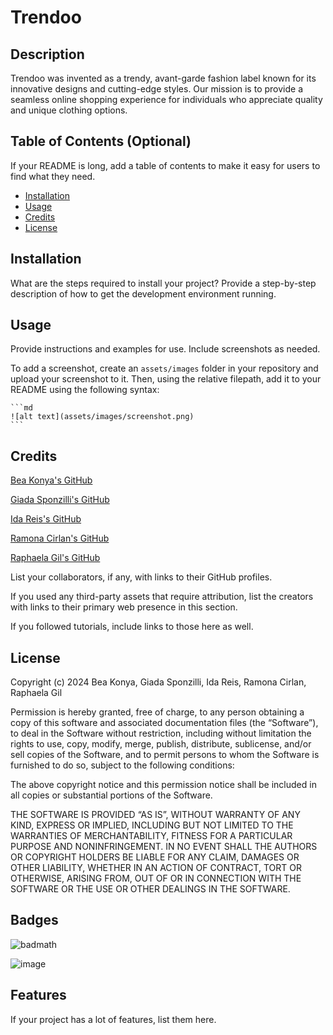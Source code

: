 # Trendoo

## Description

Trendoo was invented as a trendy, avant-garde fashion label known for its innovative designs and cutting-edge styles. Our mission is to provide a seamless online shopping experience for individuals who appreciate quality and unique clothing options.

## Table of Contents (Optional)

If your README is long, add a table of contents to make it easy for users to find what they need.

- [Installation](#installation)
- [Usage](#usage)
- [Credits](#credits)
- [License](#license)

## Installation

What are the steps required to install your project? Provide a step-by-step description of how to get the development environment running.

## Usage

Provide instructions and examples for use. Include screenshots as needed.

To add a screenshot, create an `assets/images` folder in your repository and upload your screenshot to it. Then, using the relative filepath, add it to your README using the following syntax:

    ```md
    ![alt text](assets/images/screenshot.png)
    ```

## Credits

<a href="">Bea Konya's GitHub</a>

<a href="">Giada Sponzilli's GitHub</a>

<a href="">Ida Reis's GitHub</a>

<a href="">Ramona Cirlan's GitHub</a>

<a href="">Raphaela Gil's GitHub</a>

List your collaborators, if any, with links to their GitHub profiles.

If you used any third-party assets that require attribution, list the creators with links to their primary web presence in this section.

If you followed tutorials, include links to those here as well.

## License

Copyright (c) 2024 Bea Konya, Giada Sponzilli, Ida Reis, Ramona Cirlan, Raphaela Gil

Permission is hereby granted, free of charge, to any person obtaining a copy of this software and associated documentation files (the “Software”), to deal in the Software without restriction, including without limitation the rights to use, copy, modify, merge, publish, distribute, sublicense, and/or sell copies of the Software, and to permit persons to whom the Software is furnished to do so, subject to the following conditions:

The above copyright notice and this permission notice shall be included in all copies or substantial portions of the Software.

THE SOFTWARE IS PROVIDED “AS IS”, WITHOUT WARRANTY OF ANY KIND, EXPRESS OR IMPLIED, INCLUDING BUT NOT LIMITED TO THE WARRANTIES OF MERCHANTABILITY, FITNESS FOR A PARTICULAR PURPOSE AND NONINFRINGEMENT. IN NO EVENT SHALL THE AUTHORS OR COPYRIGHT HOLDERS BE LIABLE FOR ANY CLAIM, DAMAGES OR OTHER LIABILITY, WHETHER IN AN ACTION OF CONTRACT, TORT OR OTHERWISE, ARISING FROM, OUT OF OR IN CONNECTION WITH THE SOFTWARE OR THE USE OR OTHER DEALINGS IN THE SOFTWARE.

## Badges

![badmath](https://img.shields.io/github/languages/top/lernantino/badmath)

![image]({BadgeURLHere})

## Features

If your project has a lot of features, list them here.

